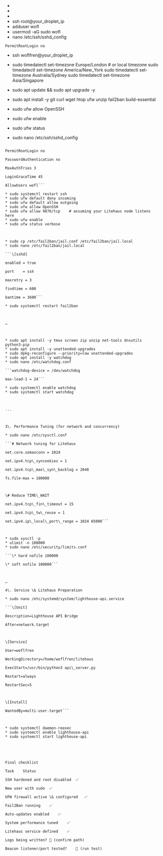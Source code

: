 * 
* 
* 
* ssh root@your\_droplet\_ip
* adduser wofl
* usermod -aG sudo wofl
* nano /etc/ssh/sshd\_config

`PermitRootLogin no`

* ssh woflfren@your\_droplet\_ip
* sudo timedatectl set-timezone Europe/London    # or local timezone
sudo timedatectl set-timezone America/New_York
sudo timedatectl set-timezone Australia/Sydney
sudo timedatectl set-timezone Asia/Singapore
* sudo apt update \&\& sudo apt upgrade -y



* sudo apt install -y git curl wget htop ufw unzip fail2ban build-essential



* sudo ufw allow OpenSSH
* sudo ufw enable
* sudo ufw status



* sudo nano /etc/ssh/sshd\_config

```port xx

PermitRootLogin no

PasswordAuthentication no

MaxAuthTries 3

LoginGraceTime 45

AllowUsers wofl```

* sudo systemctl restart ssh
* sudo ufw default deny incoming
* sudo ufw default allow outgoing
* sudo ufw allow OpenSSH
* sudo ufw allow 9876/tcp    # assuming your Litehaus node listens here
* sudo ufw enable
* sudo ufw status verbose



* sudo cp /etc/fail2ban/jail.conf /etc/fail2ban/jail.local
* sudo nano /etc/fail2ban/jail.local

```\[sshd]

enabled = true

port    = ssh

maxretry = 3

findtime = 600

bantime = 3600```

* sudo systemctl restart fail2ban



…



* sudo apt install -y tmux screen zip unzip net-tools dnsutils python3-pip
* sudo apt install -y unattended-upgrades
* sudo dpkg-reconfigure --priority=low unattended-upgrades
* sudo apt install -y watchdog
* sudo nano /etc/watchdog.conf

```watchdog-device = /dev/watchdog

max-load-1 = 24```

* sudo systemctl enable watchdog
* sudo systemctl start watchdog



...



3\. Performance Tuning (for network and concurrency)

* sudo nano /etc/sysctl.conf

```# Network tuning for Litehaus

net.core.somaxconn = 1024

net.ipv4.tcp\_syncookies = 1

net.ipv4.tcp\_max\_syn\_backlog = 2048

fs.file-max = 100000



\# Reduce TIME\_WAIT

net.ipv4.tcp\_fin\_timeout = 15

net.ipv4.tcp\_tw\_reuse = 1

net.ipv4.ip\_local\_port\_range = 1024 65000```



* sudo sysctl -p
* ulimit -n 100000
* sudo nano /etc/security/limits.conf

```\* hard nofile 100000

\* soft nofile 100000```



…

4\. Service \& Litehaus Preparation

* sudo nano /etc/systemd/system/lighthouse-api.service

```\[Unit]

Description=Lighthouse API Bridge

After=network.target



\[Service]

User=woflfren

WorkingDirectory=/home/woflfren/litehaus

ExecStart=/usr/bin/python3 api\_server.py

Restart=always

RestartSec=5



\[Install]

WantedBy=multi-user.target```



* sudo systemctl daemon-reexec
* sudo systemctl enable lighthouse-api
* sudo systemctl start lighthouse-api





Final checklist

Task	Status

SSH hardened and root disabled	✅

New user with sudo	✅

UFW firewall active \& configured	✅

Fail2Ban running	✅

Auto-updates enabled	✅

System performance tuned	✅

Litehaus service defined	✅

Logs being written?	🚧 (confirm path)

Beacon listener/port tested?	🚧 (run test)

